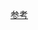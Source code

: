 [参考](https://www.langxw.com/2021/01/31/Zookeeper%E9%9B%86%E7%BE%A4%E6%90%AD%E5%BB%BA-Cluster%E6%A8%A1%E5%BC%8F/)
